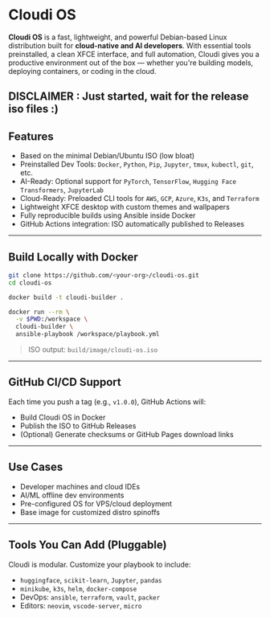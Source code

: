 # Cloudi OS

**Cloudi OS** is a fast, lightweight, and powerful Debian-based Linux distribution built for **cloud-native and AI developers**. With essential tools preinstalled, a clean XFCE interface, and full automation, Cloudi gives you a productive environment out of the box — whether you're building models, deploying containers, or coding in the cloud.

**DISCLAIMER : Just started, wait for the release iso files :)** 
---

## Features

- Based on the minimal Debian/Ubuntu ISO (low bloat)
- Preinstalled Dev Tools: `Docker`, `Python`, `Pip`, `Jupyter`, `tmux`, `kubectl`, `git`, etc.
- AI-Ready: Optional support for `PyTorch`, `TensorFlow`, `Hugging Face Transformers`, `JupyterLab`
- Cloud-Ready: Preloaded CLI tools for `AWS`, `GCP`, `Azure`, `K3s`, and `Terraform`
- Lightweight XFCE desktop with custom themes and wallpapers
- Fully reproducible builds using Ansible inside Docker
- GitHub Actions integration: ISO automatically published to Releases

---

## Build Locally with Docker

```bash
git clone https://github.com/<your-org>/cloudi-os.git
cd cloudi-os

docker build -t cloudi-builder .

docker run --rm \
  -v $PWD:/workspace \
  cloudi-builder \
  ansible-playbook /workspace/playbook.yml
```

> ISO output: `build/image/cloudi-os.iso`

---

## GitHub CI/CD Support

Each time you push a tag (e.g., `v1.0.0`), GitHub Actions will:

- Build Cloudi OS in Docker
- Publish the ISO to GitHub Releases
- (Optional) Generate checksums or GitHub Pages download links

---

## Use Cases

- Developer machines and cloud IDEs
- AI/ML offline dev environments
- Pre-configured OS for VPS/cloud deployment
- Base image for customized distro spinoffs

---

## Tools You Can Add (Pluggable)

Cloudi is modular. Customize your playbook to include:

- `huggingface`, `scikit-learn`, `Jupyter`, `pandas`
- `minikube`, `k3s`, `helm`, `docker-compose`
- DevOps: `ansible`, `terraform`, `vault`, `packer`
- Editors: `neovim`, `vscode-server`, `micro`

